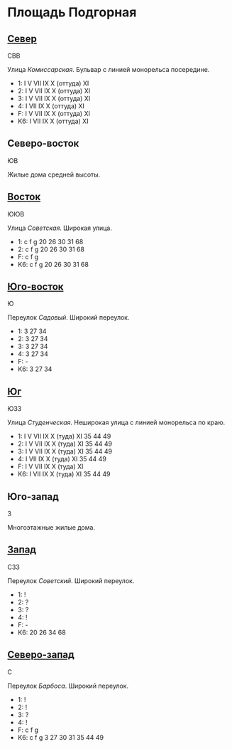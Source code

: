 # Площадь Подгорная

## [Север](./560070.md)

СВВ

Улица *Комиссарская*.
Бульвар с линией монорельса посередине.

* 1:    I   V   VII IX  X (оттуда)  XI
* 2:    I   V   VII IX  X (оттуда)  XI
* 3:    I   V   VII IX  X (оттуда)  XI
* 4:    I   VII IX  X (оттуда)  XI
* F:    I   V   VII IX  X (оттуда)  XI
* K6:   I   VII IX  X (оттуда)  XI

## Северо-восток

ЮВ

Жилые дома средней высоты.

## [Восток](./570080.md)

ЮЮВ

Улица *Советская*.
Широкая улица.

* 1:    c   f   g
        20  26  30  31  68
* 2:    c   f   g
        20  26  30  31  68
* F:    c   f   g
* K6:   c   f   g
        20  26  30  31  68

## [Юго-восток](./565085.md)

Ю

Переулок *Садовый*.
Широкий переулок.

* 1:    3   27  34
* 2:    3   27  34
* 3:    3   27  34
* 4:    3   27  34
* F:    -
* K6:   3   27  34

## [Юг](./560085.md)

ЮЗЗ

Улица *Студенческая*.
Неширокая улица с линией монорельса по краю.

* 1:    I   V   VII IX  X (туда)    XI
        35  44  49
* 2:    I   V   VII IX  X (туда)    XI
        35  44  49
* 3:    I   V   VII IX  X (туда)    XI
        35  44  49
* 4:    I   VII IX  X (туда)    XI
        35  44  49
* F:    I   V   VII IX  X (туда)    XI
* K6:   I   VII IX  X (туда)    XI
        35  44  49

## Юго-запад

З

Многоэтажные жилые дома.

## [Запад](./555080.md)

СЗЗ

Переулок *Советский*.
Широкий переулок.

* 1:    !
* 2:    ?
* 3:    ?
* 4:    !
* F:    -
* K6:   20  26  34  68

## [Северо-запад](./555075.md)

С

Переулок *Барбоса*.
Широкий переулок.

* 1:    !
* 2:    !
* 3:    ?
* 4:    !
* F:    c   f   g
* K6:   c   f   g
        3   27  30  31  35  44  49
